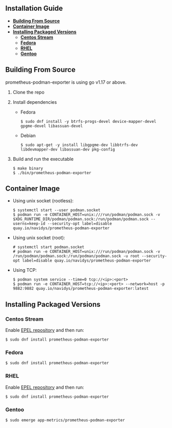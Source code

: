 ## Installation Guide

- [**Building From Source**](#building-from-source)
- [**Container Image**](#container-image)
- [**Installing Packaged Versions**](#installing-packaged-versions)
  - [**Centos Stream**](#centos-stream)
  - [**Fedora**](#fedora)
  - [**RHEL**](#rhel)
  - [**Gentoo**](#gentoo)


## Building From Source

prometheus-podman-exporter is using go v1.17 or above.

1. Clone the repo
2. Install dependencies
    * Fedora

        ```shell
        $ sudo dnf install -y btrfs-progs-devel device-mapper-devel gpgme-devel libassuan-devel
        ```

    * Debian

        ```shell
        $ sudo apt-get -y install libgpgme-dev libbtrfs-dev libdevmapper-dev libassuan-dev pkg-config
        ```

2. Build and run the executable

    ```shell
    $ make binary
    $ ./bin/prometheus-podman-exporter
    ```
## Container Image

* Using unix socket (rootless):

    ```shell
    $ systemctl start --user podman.socket
    $ podman run -e CONTAINER_HOST=unix:///run/podman/podman.sock -v $XDG_RUNTIME_DIR/podman/podman.sock:/run/podman/podman.sock --userns=keep-id --security-opt label=disable quay.io/navidys/prometheus-podman-exporter
    ```

* Using unix socket (root):

    ```
    # systemctl start podman.socket
    # podman run -e CONTAINER_HOST=unix:///run/podman/podman.sock -v /run/podman/podman.sock:/run/podman/podman.sock -u root --security-opt label=disable quay.io/navidys/prometheus-podman-exporter
    ```

* Using TCP:

    ```shell
    $ podman system service --time=0 tcp://<ip>:<port>
    $ podman run -e CONTAINER_HOST=tcp://<ip>:<port> --network=host -p 9882:9882 quay.io/navidys/prometheus-podman-exporter:latest
    ```

## Installing Packaged Versions

### Centos Stream

Enable [EPEL repository](https://docs.fedoraproject.org/en-US/epel/) and then run:

```
$ sudo dnf install prometheus-podman-exporter
```

### Fedora

```
$ sudo dnf install prometheus-podman-exporter
```

### RHEL

Enable [EPEL repository](https://docs.fedoraproject.org/en-US/epel/) and then run:

```
$ sudo dnf install prometheus-podman-exporter
```

### Gentoo

```
$ sudo emerge app-metrics/prometheus-podman-exporter
```
